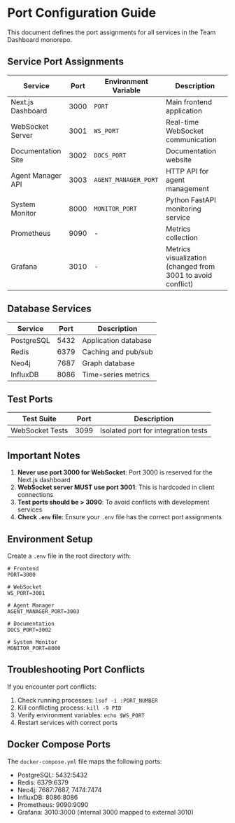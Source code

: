 # Port Configuration Guide

This document defines the port assignments for all services in the Team Dashboard monorepo.

## Service Port Assignments

| Service | Port | Environment Variable | Description |
|---------|------|---------------------|-------------|
| Next.js Dashboard | 3000 | `PORT` | Main frontend application |
| WebSocket Server | 3001 | `WS_PORT` | Real-time WebSocket communication |
| Documentation Site | 3002 | `DOCS_PORT` | Documentation website |
| Agent Manager API | 3003 | `AGENT_MANAGER_PORT` | HTTP API for agent management |
| System Monitor | 8000 | `MONITOR_PORT` | Python FastAPI monitoring service |
| Prometheus | 9090 | - | Metrics collection |
| Grafana | 3010 | - | Metrics visualization (changed from 3001 to avoid conflict) |

## Database Services

| Service | Port | Description |
|---------|------|-------------|
| PostgreSQL | 5432 | Application database |
| Redis | 6379 | Caching and pub/sub |
| Neo4j | 7687 | Graph database |
| InfluxDB | 8086 | Time-series metrics |

## Test Ports

| Test Suite | Port | Description |
|------------|------|-------------|
| WebSocket Tests | 3099 | Isolated port for integration tests |

## Important Notes

1. **Never use port 3000 for WebSocket**: Port 3000 is reserved for the Next.js dashboard
2. **WebSocket server MUST use port 3001**: This is hardcoded in client connections
3. **Test ports should be > 3090**: To avoid conflicts with development services
4. **Check `.env` file**: Ensure your `.env` file has the correct port assignments

## Environment Setup

Create a `.env` file in the root directory with:

```env
# Frontend
PORT=3000

# WebSocket
WS_PORT=3001

# Agent Manager
AGENT_MANAGER_PORT=3003

# Documentation
DOCS_PORT=3002

# System Monitor
MONITOR_PORT=8000
```

## Troubleshooting Port Conflicts

If you encounter port conflicts:

1. Check running processes: `lsof -i :PORT_NUMBER`
2. Kill conflicting process: `kill -9 PID`
3. Verify environment variables: `echo $WS_PORT`
4. Restart services with correct ports

## Docker Compose Ports

The `docker-compose.yml` file maps the following ports:
- PostgreSQL: 5432:5432
- Redis: 6379:6379
- Neo4j: 7687:7687, 7474:7474
- InfluxDB: 8086:8086
- Prometheus: 9090:9090
- Grafana: 3010:3000 (internal 3000 mapped to external 3010)